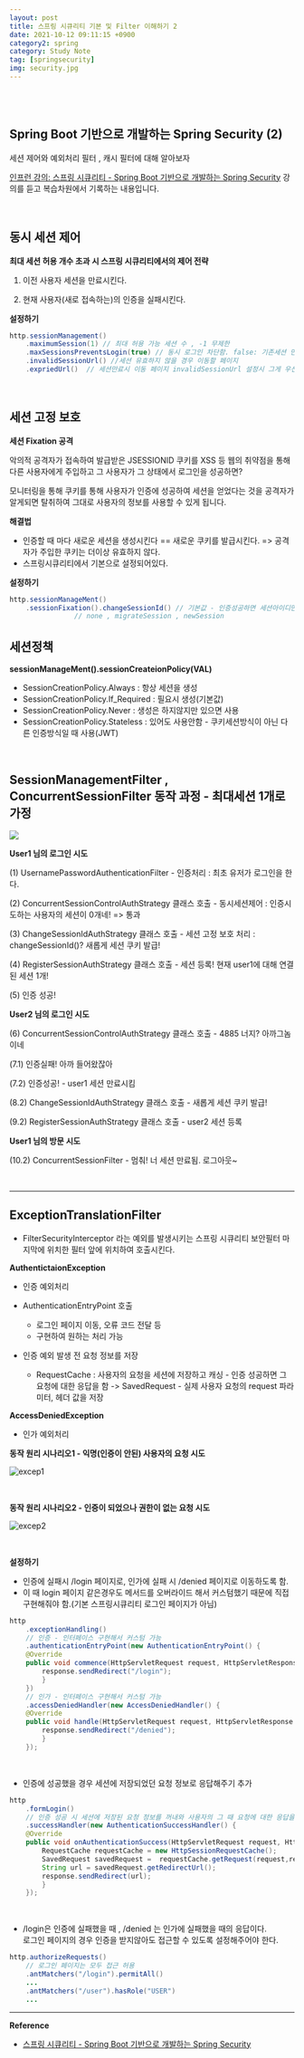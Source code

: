 ```yaml
---
layout: post
title: 스프링 시큐리티 기본 및 Filter 이해하기 2
date: 2021-10-12 09:11:15 +0900
category2: spring
category: Study Note
tag: [springsecurity]
img: security.jpg 
---
```

<br>

<br>  





## Spring Boot 기반으로 개발하는 Spring Security (2)
  
세션 제어와 예외처리 필터 , 캐시 필터에 대해 알아보자


[인프런 강의: 스프링 시큐리티 - Spring Boot 기반으로 개발하는 Spring Security](https://www.inflearn.com/course/%EC%BD%94%EC%96%B4-%EC%8A%A4%ED%94%84%EB%A7%81-%EC%8B%9C%ED%81%90%EB%A6%AC%ED%8B%B0) 
강의를 듣고 복습차원에서 기록하는 내용입니다.

<br>  


## 동시 세션 제어

**최대 세션 허용  개수 초과 시 스프링 시큐리티에서의 제어 전략** 

1. 이전 사용자 세션을 만료시킨다.
 
2. 현재 사용자(새로 접속하는)의 인증을 실패시킨다.


**설정하기**
  
```java
http.sessionManagement()
    .maximumSession(1) // 최대 허용 가능 세션 수 , -1 무제한
    .maxSessionsPreventsLogin(true) // 동시 로그인 차단함. false: 기존세션 만료시킴
    .invalidSessionUrl() //세션 유효하지 않을 경우 이동할 페이지
    .expriedUrl()  // 세션만료시 이동 페이지 invalidSessionUrl 설정시 그게 우선임
```


<br>

## 세션 고정 보호

**세션 Fixation 공격** 
 
악의적 공격자가 접속하여 발급받은 JSESSIONID 쿠키를 XSS 등 웹의 취약점을 통해 다른 사용자에게 주입하고 그 사용자가 그 상태에서 로그인을 성공하면? 
 
모니터링을 통해 쿠키를 통해 사용자가 인증에 성공하여 세션을 얻었다는 것을 공격자가 알게되면  탈취하여 그대로 사용자의 정보를 사용할 수 있게 됩니다. 

**해결법**

* 인증할 때 마다 새로운 세션을 생성시킨다 == 새로운 쿠키를 발급시킨다. => 공격자가 주입한 쿠키는 더이상 유효하지 않다.
* 스프링시큐리티에서 기본으로 설정되어있다.

**설정하기** 
 
```java
http.sessionManageMent()
    .sessionFixation().changeSessionId() // 기본값 - 인증성공하면 세션아이디만 변경시킨다.
				// none , migrateSession , newSession
```

## 세션정책

**sessionManageMent().sessionCreateionPolicy(VAL)**

* SessionCreationPolicy.Always : 항상 세션을 생성
* SessionCreationPolicy.If_Required : 필요시 생성(기본값)
* SessionCreationPolicy.Never : 생성은 하지않지만 있으면 사용
* SessionCreationPolicy.Stateless : 있어도 사용안함 - 쿠키세션방식이 아닌 다른 인증방식일 때 사용(JWT)


<br> 

## SessionManagementFilter , ConcurrentSessionFilter 동작 과정  - 최대세션 1개로 가정

<img src ="https://cdn.inflearn.com/public/files/courses/324591/dda4eeff-9e4c-454f-a446-ebb13b3d077b/arch2.jpg" />


**User1 님의 로그인 시도** 

(1) UsernamePasswordAuthenticationFilter - 인증처리 : 최초 유저가 로그인을 한다.

(2) ConcurrentSessionControlAuthStrategy 클래스 호출 - 동시세션제어 : 인증시도하는 사용자의 세션이 0개네! => 통과

(3) ChangeSessionIdAuthStrategy 클래스 호출 - 세션 고정 보호 처리 : changeSessionId()?  새롭게 세션 쿠키 발급!

(4) RegisterSessionAuthStrategy 클래스 호출 - 세션 등록!  현재 user1에 대해 연결된 세션 1개!

(5) 인증 성공!

**User2 님의 로그인 시도** 

(6) ConcurrentSessionControlAuthStrategy 클래스 호출 - 4885 너지? 아까그놈이네

(7.1) 인증실패! 아까 들어왔잖아

(7.2) 인증성공! - user1 세션 만료시킴

(8.2) ChangeSessionIdAuthStrategy 클래스 호출 - 새롭게 세션 쿠키 발급!

(9.2) RegisterSessionAuthStrategy 클래스 호출 - user2 세션 등록


**User1 님의 방문 시도**

(10.2) ConcurrentSessionFilter - 멈춰! 너 세션 만료됨. 로그아웃~

 
<br> 

--- 
 
## ExceptionTranslationFilter

* FilterSecurityInterceptor 라는 예외를 발생시키는 스프링 시큐리티 보안필터 마지막에 위치한 필터 앞에 위치하여 호출시킨다.


**AuthentictaionException** 

* 인증 예외처리

* AuthenticationEntryPoint 호출
  * 로그인 페이지 이동, 오류 코드 전달 등
  * 구현하여 원하는 처리 가능

* 인증 예외 발생 전 요청 정보를 저장
  * RequestCache : 사용자의 요청을 세션에 저장하고 캐싱 - 인증 성공하면 그 요청에 대한 응답을 함
      -> SavedRequest - 실제 사용자 요청의 request 파라미터, 헤더 값을 저장


**AccessDeniedException** 

* 인가 예외처리
	

**동작 원리 시나리오1 - 익명(인증이 안된) 사용자의 요청 시도** 
 

![excep1](https://user-images.githubusercontent.com/76927397/136888429-127a29c5-bef9-4cf1-87c2-2a764922a4b2.PNG)


<br>


**동작 원리 시나리오2 - 인증이 되었으나 권한이 없는 요청 시도**
 
 
![excep2](https://user-images.githubusercontent.com/76927397/136888303-c19d72be-2d2e-4edc-abb9-ce6de4469b7e.PNG)
 

<br> 
 

**설정하기** 
 

* 인증에 실패시 /login 페이지로, 인가에 실패 시 /denied 페이지로 이동하도록 함.
* 이 때 login 페이지 같은경우도 메서드를 오버라이드 해서 커스텀했기 때문에 직접 구현해줘야 함.(기본 스프링시큐리티 로그인 페이지가 아님) 

```java
http
    .exceptionHandling()
    // 인증 - 인터페이스 구현해서 커스텀 가능
    .authenticationEntryPoint(new AuthenticationEntryPoint() {
    @Override
    public void commence(HttpServletRequest request, HttpServletResponse response, AuthenticationException authException) throws IOException, ServletException {
        response.sendRedirect("/login");
        }
    })
    // 인가 - 인터페이스 구현해서 커스텀 가능
    .accessDeniedHandler(new AccessDeniedHandler() {
    @Override
    public void handle(HttpServletRequest request, HttpServletResponse response, AccessDeniedException accessDeniedException) throws IOException, ServletException {
        response.sendRedirect("/denied");
        }
    });
```
 
<br> 

* 인증에 성공했을 경우 세션에 저장되었던 요청 정보로 응답해주기 추가

```java
http
    .formLogin()
    // 인증 성공 시 세션에 저장된 요청 정보를 꺼내와 사용자의 그 때 요청에 대한 응답을 하는 처리를 한다.
    .successHandler(new AuthenticationSuccessHandler() {
    @Override
    public void onAuthenticationSuccess(HttpServletRequest request, HttpServletResponse response, Authentication authentication) throws IOException, ServletException {
        RequestCache requestCache = new HttpSessionRequestCache();
        SavedRequest savedRequest =  requestCache.getRequest(request,response);
        String url = savedRequest.getRedirectUrl();
        response.sendRedirect(url);
        }    
    });
```
 
<br> 
 
* /login은 인증에 실패했을 때 , /denied 는 인가에 실패했을 때의 응답이다.  
로그인 페이지의 경우 인증을 받지않아도 접근할 수 있도록 설정해주어야 한다.

```java
http.authorizeRequests() 
    // 로그인 페이지는 모두 접근 허용
    .antMatchers("/login").permitAll()
    ...
    .antMatchers("/user").hasRole("USER")
    ...
```
  


----  

**Reference**  
 
* [스프링 시큐리티 - Spring Boot 기반으로 개발하는 Spring Security](https://www.inflearn.com/course/%EC%BD%94%EC%96%B4-%EC%8A%A4%ED%94%84%EB%A7%81-%EC%8B%9C%ED%81%90%EB%A6%AC%ED%8B%B0) 
